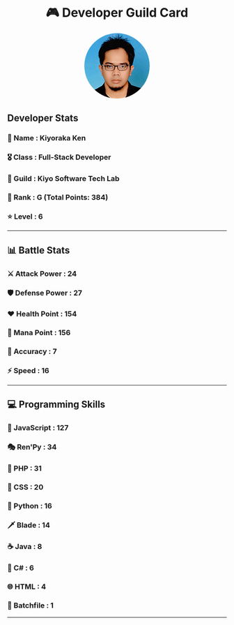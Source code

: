 <div align="center">

# 🎮 Developer Guild Card

<!-- Replace with your profile image -->
<img src="./assets/profile.png" width="150" height="150" style="border-radius: 50%"/>
</div>

## Developer Stats   
### 👤 Name : Kiyoraka Ken
### 🎖️ Class : Full-Stack Developer
### 🎪 Guild : Kiyo Software Tech Lab 
### 🔰 Rank : G (Total Points: 384)
### ⭐ Level : 6

---
## 📊 Battle Stats

### ⚔️ Attack Power  : 24 
### 🛡️ Defense Power : 27 
### ❤️ Health Point  : 154 
### 🔮 Mana Point    : 156 
### 🎯 Accuracy      : 7 
### ⚡ Speed         : 16

---
## 💻 Programming Skills

### 📜 JavaScript : 127
### 🎭 Ren'Py : 34
### 🐘 PHP : 31
### 🎨 CSS : 20
### 🐍 Python : 16
### 🗡️ Blade : 14
### ☕ Java : 8
### 🎯 C# : 6
### 🌐 HTML : 4
### 📝 Batchfile : 1
---